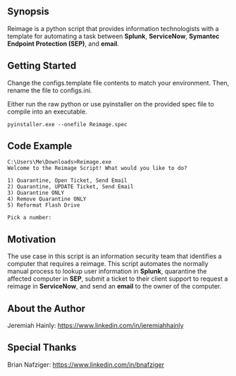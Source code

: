 ## Synopsis

Reimage is a python script that provides information technologists with a template for automating a task between **Splunk**, **ServiceNow**, **Symantec Endpoint Protection (SEP)**, and **email**.

## Getting Started

Change the configs.template file contents to match your environment. Then, rename the file to configs.ini.

Either run the raw python or use pyinstaller on the provided spec file to compile into an executable.

```
pyinstaller.exe --onefile Reimage.spec
```

## Code Example
```
C:\Users\Me\Downloads>Reimage.exe
Welcome to the Reimage Script! What would you like to do?

1) Quarantine, Open Ticket, Send Email
2) Quarantine, UPDATE Ticket, Send Email
3) Quarantine ONLY
4) Remove Quarantine ONLY
5) Reformat Flash Drive

Pick a number:
```
## Motivation

The use case in this script is an information security team that identifies a computer that requires a reimage. This script automates the normally manual process to lookup user information in **Splunk**, quarantine the affected computer in **SEP**, submit a ticket to their client support to request a reimage in **ServiceNow**, and send an **email** to the owner of the computer.

## About the Author

Jeremiah Hainly: https://www.linkedin.com/in/jeremiahhainly

## Special Thanks

Brian Nafziger: https://www.linkedin.com/in/bnafziger
